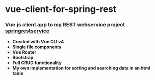 # vue-client-for-spring-rest

### Vue.js client app to my REST webservice project [springrestservice](https://github.com/UniquelySimilar/springrestservice)
* **Created with Vue CLI v4**
* **Single file components**
* **Vue Router**
* **Bootstrap**
* **Full CRUD functionality**
* **My own implementation for sorting and searching data in an html table**